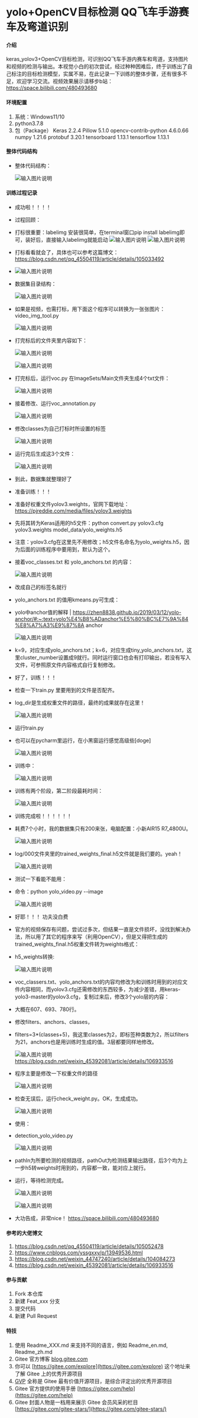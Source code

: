 # yolo+OpenCV目标检测 QQ飞车手游赛车及弯道识别

#### 介绍
   keras_yolov3+OpenCV目标检测，可识别QQ飞车手游内赛车和弯道，支持图片和视频的检测与输出。本视觉小白的初次尝试，经过种种困难后，终于训练出了自己标注的目标检测模型，实属不易，在此记录一下训练的整体步骤，还有很多不足，欢迎学习交流。视频效果展示请移步b站：https://space.bilibili.com/480493680

#### 环境配置
1.  系统：Windows11/10
2.  python3.7.8
3.  包（Package）
    Keras	2.2.4
    Pillow	5.1.0
    opencv-contrib-python	4.6.0.66
    numpy	1.21.6
    protobuf	3.20.1
    tensorboard	1.13.1
    tensorflow	1.13.1
    

#### 整体代码结构
 
- 整体代码结构：

    ![输入图片说明](%E4%BB%A3%E7%A0%81%E6%95%B4%E4%BD%93%E7%BB%93%E6%9E%84.png)

#### 训练过程记录
- 成功啦！！！！ 
- 过程回顾：
- 打标很重要：labelimg 安装很简单，在terminal窗口pip install labelimg即可，装好后，直接输入labelimg就能启动
    ![输入图片说明](label1.png)
    ![输入图片说明](label2.png)
- 打标看看就会了，具体也可以参考这篇博文：https://blog.csdn.net/qq_45504119/article/details/105033492
- ![输入图片说明](%E6%89%93%E6%A0%87.png)
 
- 数据集目录结构：
  
    ![输入图片说明](%E6%95%B0%E6%8D%AE%E9%9B%86%E7%9B%AE%E5%BD%95%E7%BB%93%E6%9E%84.png)
  
- 如果是视频，也需打标，用下面这个程序可以转换为一张张图片：video_img_tool.py

    ![输入图片说明](tool_video.png)
- 打完标后的文件夹里内容如下：

    ![输入图片说明](4.png)

    ![输入图片说明](5.png)

- 打完标后，运行voc.py 在ImageSets/Main文件夹生成4个txt文件：
    
    ![输入图片说明](6.png)

- 接着修改、运行voc_annotation.py
    
    ![输入图片说明](7.png)

- 修改classes为自己打标时所设置的标签

    ![输入图片说明](8.png)

- 运行完后生成这3个文件：

    ![输入图片说明](9.png)

- 到此，数据集就整理好了
 
- 准备训练！！！
- 准备好权重文件yolov3.weights，官网下载地址：https://pjreddie.com/media/files/yolov3.weights
- 先将其转为Keras适用的h5文件：python convert.py yolov3.cfg yolov3.weights model_data/yolo_weights.h5
- 注意：yolov3.cfg在这里先不用修改；h5文件名命名为yolo_weights.h5，因为后面的训练程序中要用到，默认为这个。
 
- 接着voc_classes.txt 和 yolo_anchors.txt 的内容：

    ![输入图片说明](10.png)
- 改成自己的标签名就行
 
- yolo_anchors.txt 的值用kmeans.py可生成：
- yolo中anchor值的解释 | https://zhen8838.github.io/2019/03/12/yolo-anchor/#:~:text=yolo%E4%B8%ADanchor%E5%80%BC%E7%9A%84%E8%A7%A3%E9%87%8A anchor

    ![输入图片说明](anchor.png)
- k=9，对应生成yolo_anchors.txt；k=6，对应生成tiny_yolo_anchors.txt，这里cluster_number设置成9就行。同时运行窗口也会有打印输出，若没有写入文件，可参照原文件内容格式自行复制修改。
 
- 好了，训练！！！
- 检查一下train.py 里要用到的文件是否配齐。
- log_dir是生成权重文件的路径，最终的成果就存在这里！

    ![输入图片说明](log_dir.png)
 
- 运行train.py
- 也可以在pycharm里运行，在小黑窗运行感觉高级些[doge]

    ![输入图片说明](train.png)
 
- 训练中：

    ![输入图片说明](xunlianzhong.png)

- 训练有两个阶段，第二阶段最耗时间：

    ![输入图片说明](2jieduan.png)

- 训练完成啦！！！！！！
- 耗费7个小时，我的数据集只有200来张，电脑配置：小新AIR15 R7_4800U。

    ![输入图片说明](success.png)

- log/000文件夹里的trained_weights_final.h5文件就是我们要的。yeah！
    
    ![输入图片说明](success_result.png)

- 测试一下看能不能用：
- 命令：python yolo_video.py --image

    ![输入图片说明](test.png)

- 好耶！！！ 功夫没白费

- 官方的视频保存有问题，尝试过多次，但结果一直是文件损坏，没找到解决办法，所以用了其它的程序来写（利用OpenCV），但是又得把生成的trained_weights_final.h5权重文件转为weights格式：
- h5_weights转换:

    ![输入图片说明](h5zhuanhuan.png)

- voc_classers.txt、yolo_anchors.txt的内容均修改为和训练时用到的对应文件内容相同，而yolov3.cfg还需修改的东西较多，为减少差错，用keras-yolo3-master的yolov3.cfg，复制过来后，修改3个yolo层的内容：
- 大概在607、693、780行。
- 修改filters、anchors、classes，
- filters=3*(classes+5)，我这里classes为2，即标签种类数为2，所以filters为21，anchors也是用训练时生成的值。3层都要同样地修改。

    ![输入图片说明](filters.png)
https://blog.csdn.net/weixin_45392081/article/details/106933516

- 程序主要是修改一下权重文件的路径

    ![输入图片说明](check_weights.png) 

- 检查无误后，运行check_weight.py。OK，生成成功。

    ![输入图片说明](h5_weights_success.png)

- 使用：
- detection_yolo_video.py

    ![输入图片说明](use_weights_video.png)
- pathIn为所要检测的视频路径，pathOut为检测结果输出路径，后3个均为上一步h5转weights时用到的，内容都一致，能对应上就行。
- 运行，等待检测完成。

    ![输入图片说明](test_video.png)

    ![输入图片说明](perfect_result.png)
- 大功告成，非常nice！ https://space.bilibili.com/480493680


#### 参考的大佬博文

1. https://blog.csdn.net/qq_45504119/article/details/105052478
1. https://www.cnblogs.com/yssgxxy/p/13949536.html
1. https://blog.csdn.net/weixin_44747240/article/details/104084273
1. https://blog.csdn.net/weixin_45392081/article/details/106933516



#### 参与贡献

1.  Fork 本仓库
2.  新建 Feat_xxx 分支
3.  提交代码
4.  新建 Pull Request


#### 特技

1.  使用 Readme\_XXX.md 来支持不同的语言，例如 Readme\_en.md, Readme\_zh.md
2.  Gitee 官方博客 [blog.gitee.com](https://blog.gitee.com)
3.  你可以 [https://gitee.com/explore](https://gitee.com/explore) 这个地址来了解 Gitee 上的优秀开源项目
4.  [GVP](https://gitee.com/gvp) 全称是 Gitee 最有价值开源项目，是综合评定出的优秀开源项目
5.  Gitee 官方提供的使用手册 [https://gitee.com/help](https://gitee.com/help)
6.  Gitee 封面人物是一档用来展示 Gitee 会员风采的栏目 [https://gitee.com/gitee-stars/](https://gitee.com/gitee-stars/)
